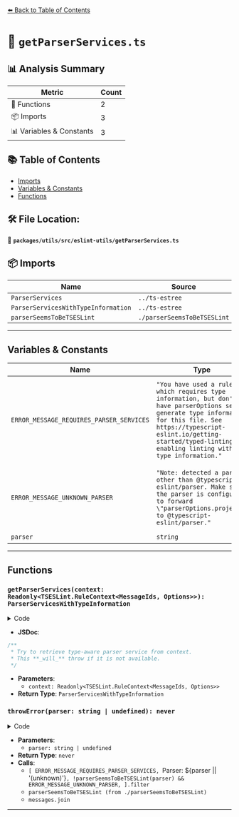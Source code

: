 [⬅️ Back to Table of Contents](../../../../index.md)

# 📄 `getParserServices.ts`

## 📊 Analysis Summary

| Metric | Count |
|--------|-------|
| 🔧 Functions | 2 |
| 📦 Imports | 3 |
| 📊 Variables & Constants | 3 |

## 📚 Table of Contents

- [Imports](#imports)
- [Variables & Constants](#variables-constants)
- [Functions](#functions)

## 🛠️ File Location:
📂 **`packages/utils/src/eslint-utils/getParserServices.ts`**

## 📦 Imports

| Name | Source |
|------|--------|
| `ParserServices` | `../ts-estree` |
| `ParserServicesWithTypeInformation` | `../ts-estree` |
| `parserSeemsToBeTSESLint` | `./parserSeemsToBeTSESLint` |


---

## Variables & Constants

| Name | Type | Kind | Value | Exported |
|------|------|------|-------|----------|
| `ERROR_MESSAGE_REQUIRES_PARSER_SERVICES` | `"You have used a rule which requires type information, but don't have parserOptions set to generate type information for this file. See https://typescript-eslint.io/getting-started/typed-linting for enabling linting with type information."` | const | `"You have used a rule which requires type information, but don't have parserOptions set to generate type information for this file. See https://typescript-eslint.io/getting-started/typed-linting for enabling linting with type information."` | ✗ |
| `ERROR_MESSAGE_UNKNOWN_PARSER` | `"Note: detected a parser other than @typescript-eslint/parser. Make sure the parser is configured to forward \"parserOptions.project\" to @typescript-eslint/parser."` | const | `'Note: detected a parser other than @typescript-eslint/parser. Make sure the parser is configured to forward "parserOptions.project" to @typescript-eslint/parser.'` | ✗ |
| `parser` | `string` | const | `context.parserPath || context.languageOptions.parser?.meta?.name` | ✗ |


---

## Functions

### `getParserServices(context: Readonly<TSESLint.RuleContext<MessageIds, Options>>): ParserServicesWithTypeInformation`

<details><summary>Code</summary>

```ts
export function getParserServices<
  MessageIds extends string,
  Options extends readonly unknown[],
>(
  context: Readonly<TSESLint.RuleContext<MessageIds, Options>>,
): ParserServicesWithTypeInformation;
```
</details>

- **JSDoc**:
```ts
/**
 * Try to retrieve type-aware parser service from context.
 * This **_will_** throw if it is not available.
 */
```

- **Parameters**:
  - `context: Readonly<TSESLint.RuleContext<MessageIds, Options>>`
- **Return Type**: `ParserServicesWithTypeInformation`
### `throwError(parser: string | undefined): never`

<details><summary>Code</summary>

```ts
function throwError(parser: string | undefined): never {
  const messages = [
    ERROR_MESSAGE_REQUIRES_PARSER_SERVICES,
    `Parser: ${parser || '(unknown)'}`,
    !parserSeemsToBeTSESLint(parser) && ERROR_MESSAGE_UNKNOWN_PARSER,
  ].filter(Boolean);

  throw new Error(messages.join('\n'));
}
```
</details>

- **Parameters**:
  - `parser: string | undefined`
- **Return Type**: `never`
- **Calls**:
  - `[
    ERROR_MESSAGE_REQUIRES_PARSER_SERVICES,
    `Parser: ${parser || '(unknown)'}`,
    !parserSeemsToBeTSESLint(parser) && ERROR_MESSAGE_UNKNOWN_PARSER,
  ].filter`
  - `parserSeemsToBeTSESLint (from ./parserSeemsToBeTSESLint)`
  - `messages.join`

---